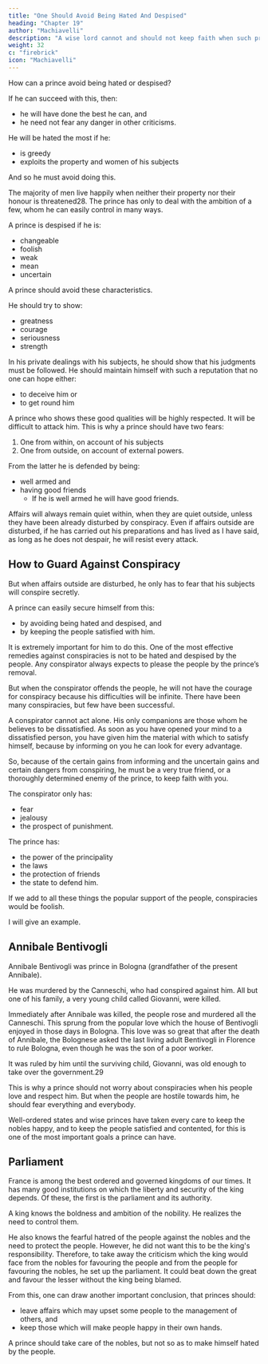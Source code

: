 ```yaml
---
title: "One Should Avoid Being Hated And Despised"
heading: "Chapter 19"
author: "Machiavelli"
description: "A wise lord cannot and should not keep faith when such promises may be turned against him, and when the reasons that caused him to promise no longer exist"
weight: 32
c: "firebrick"
icon: "Machiavelli"
---
```




<!-- I have spoken of the most important characteristics a prince should have, and now I wish to discuss the
others briefly under the general theme that the prince must consider how to avoid those things which will
make him .  -->

How can a prince avoid being hated or despised?

If he can succeed with this, then:

- he will have done the best he can, and
- he need not fear any danger in other criticisms.

He will be hated the most if he:

- is greedy
- exploits the property and women of his subjects

And so he must avoid doing this.

The majority of men live happily when neither their property nor their honour is threatened28. The prince has only to deal with the ambition of a few, whom he can easily control in many ways.

A prince is despised if he is:

- changeable
- foolish
- weak
- mean
- uncertain

A prince should avoid these characteristics. 

He should try to show:

- greatness
- courage
- seriousness
- strength

In his private dealings with his subjects, he should show that his judgments must be followed. He should maintain himself with such a reputation that no one can hope either:

- to deceive him or
- to get round him

A prince who shows these good qualities will be highly respected. It will be difficult to attack him. This is why a prince should have two fears:

1. One from within, on account of his subjects
2. One from outside, on account of external powers. 

From the latter he is defended by being:
- well armed and
- having good friends
  - If he is well armed he will have good friends. 

Affairs will always remain quiet within, when they are quiet outside, unless they have been already disturbed by conspiracy. Even if affairs outside are disturbed, if he has carried out his preparations and has lived as I have said, as long as he does not despair, he will resist every attack.


## How to Guard Against Conspiracy 

But when affairs outside are disturbed, he only has to fear that his subjects will conspire secretly. 

A prince can easily secure himself from this:

- by avoiding being hated and despised, and
- by keeping the people satisfied with him. 

It is extremely important for him to do this. One of the most effective remedies against conspiracies is not to be hated and despised by the people. Any conspirator always expects to please the people by the prince’s removal. 

But when the conspirator offends the people, he will not have the courage for conspiracy because his difficulties will be infinite. There have been many conspiracies, but few have been successful. 

A conspirator cannot act alone. His only companions are those whom he believes to be dissatisfied. As soon as you have opened your mind to a dissatisfied person, you have given him the material with which to satisfy himself, because by informing on you he can look for every advantage. 

So, because of the certain gains from informing and the uncertain gains and certain dangers from conspiring, he must be a very true friend, or a thoroughly determined enemy of the prince, to keep faith with you.

The conspirator only has:

- fear
- jealousy
- the prospect of punishment. 


The prince has:

- the power of the principality
- the laws
- the protection of friends
- the state to defend him. 

If we add to all these things the popular support of the people, conspiracies would be foolish. <!-- Whereas in general the conspirator has to fear before he carries out his plan, in this case he has also to fear what follows the crime; because on account of it he has the people for an enemy and thus cannot hope for any escape. -->

I will give an example. <!-- 
Endless examples could be given on this subject, but I will be content with one, which happened within the memory of our fathers.  -->

## Annibale Bentivogli

Annibale Bentivogli was prince in Bologna (grandfather of the present Annibale). 

He was murdered by the Canneschi, who had conspired against him. All but one of his family, a very young child called Giovanni, were killed. 

Immediately after Annibale was killed, the people rose and murdered all the Canneschi. This sprung from the popular love which the house of Bentivogli enjoyed in those days in Bologna. This love was so great that after the death of Annibale, <!-- although none remained there who was able to rule the state, --> the Bolognese asked the last living adult Bentivogli in Florence to rule Bologna, even though he was the son of a poor worker. 

<!-- , having information that there was one of the
 family in Florence, sent to Florence for him, and gave him the government of their city, even
though he was thought to be   -->

It was ruled by him until the surviving child, Giovanni, was old enough to take over the government.29

This is why a prince should not worry about conspiracies when his people love and respect him. But when the people are hostile towards him, he should fear everything and everybody. 

Well-ordered states and wise princes have taken every care to keep the nobles happy, and to keep the people satisfied and contented, for this is one of the most important goals a prince can have.


## Parliament


France is among the best ordered and governed kingdoms of our times. It has many good institutions on which the liberty and security of the king depends. Of these, the first is the parliament and its authority.

A king <!-- The person who founded the kingdom --> knows the boldness and ambition of the nobility. He realizes the need to control them. 

He also knows the fearful hatred of the people against the nobles and the need to protect the people. However, he did not want this to be the king's responsibility. Therefore, to take away the criticism which the king would face from the nobles for favouring the people and from the people for favouring the nobles, he set up the parliament. It could beat down the great and favour the lesser without the king being blamed. 

<!-- You could not have a better or more effective arrangement, or a greater source of
security to the king and kingdom.  -->

From this, one can draw another important conclusion, that princes should:

- leave affairs which may upset some people to the management of others, and
- keep those which will make people happy in their own hands. 

A prince should take care of the nobles, but not so as to make himself hated by the people.
